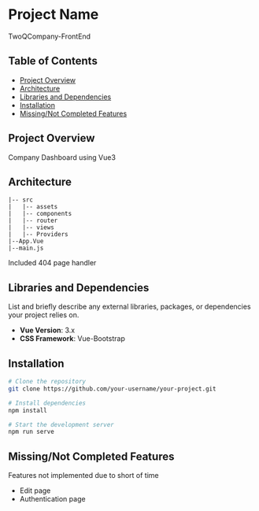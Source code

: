 # Project Name

TwoQCompany-FrontEnd

## Table of Contents

- [Project Overview](#project-overview)
- [Architecture](#architecture)
- [Libraries and Dependencies](#libraries-and-dependencies)
- [Installation](#installation)
- [Missing/Not Completed Features](#missing/not-completed-features)

## Project Overview

Company Dashboard using Vue3

## Architecture

```plaintext
|-- src
|   |-- assets
|   |-- components
|   |-- router
|   |-- views
|   |-- Providers
|--App.Vue
|--main.js
```

Included 404 page handler

## Libraries and Dependencies

List and briefly describe any external libraries, packages, or dependencies your project relies on.

- **Vue Version**: 3.x
- **CSS Framework**: Vue-Bootstrap

## Installation

```bash
# Clone the repository
git clone https://github.com/your-username/your-project.git

# Install dependencies
npm install

# Start the development server
npm run serve
```

## Missing/Not Completed Features

Features not implemented due to short of time

- Edit page
- Authentication page
